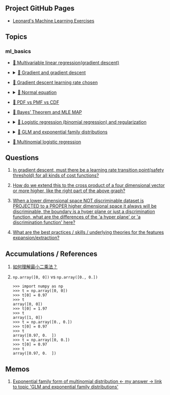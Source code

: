 ## Project GitHub Pages

- [Leonard's Machine Learning Exercises](https://lnshi.github.io/ml-exercises/)

## Topics

### ml_basics

- [🐳 Multivariable linear regression(gradient descent)](https://lnshi.github.io/ml-exercises/ml_basics_in_html/rdm001_multivariable_linear_regression_gradient_descent/multivariable_linear_regression_gradient_descent.html)

- <p>
    <details>
      <summary>
        <a href="https://lnshi.github.io/ml-exercises/ml_basics_in_html/rdm002_gradient_and_gradient_descent/gradient_and_gradient_descent.html">
          🐳 Gradient and gradient descent
        </a>
      </summary>
      <p>
        <ul>
          <li>Derivative</li>
          <li>Derivative and partial derivative</li>
          <li>Derivative and directional derivative</li>
          <li>Derivative and gradient</li>
          <li>Gradient descent algorithm</li>
        </ul>
      </p>
    </details>
  </p>

- [🐳 Gradient descent learning rate chosen](https://lnshi.github.io/ml-exercises/ml_basics_in_html/rdm003_gradient_descent_learning_rate_chosen/gradient_descent_learning_rate_chosen.html)

- <p>
    <details>
      <summary>
        <a href="https://lnshi.github.io/ml-exercises/ml_basics_in_html/rdm004_normal_equation/normal_equation.html">
          🐳 Normal equation
        </a>
      </summary>
      <p>
        <ul>
          <li>Vector addition and subtraction</li>
          <li>Vector dot product (scalar product, inner product)</li>
          <li>Vector cross product</li>
          <li>Normal equation</li>
        </ul>
      </p>
    </details>
  </p>

- [🐶 PDF vs PMF vs CDF](https://lnshi.github.io/ml-exercises/ml_basics_in_html/rdm005_PDF_PMF_CDF/PDF_PMF_CDF.html)

- [🐶 Bayes’ Theorem and MLE MAP](https://lnshi.github.io/ml-exercises/ml_basics_in_html/rdm006_Bayes%E2%80%99%20Theorem_and_MLE_MAP/Bayes%E2%80%99%20Theorem_and_MLE_MAP.html)

- <p>
    <details>
      <summary>
        <a href="https://lnshi.github.io/ml-exercises/ml_basics_in_html/rdm007_logistic_regression%28binomial_regression%29_and_regularization/logistic_regression%28binomial_regression%29_and_regularization.html">
          🐶 Logistic regression (binomial regression) and regularization
        </a>
      </summary>
      <p>
        <ul>
          <li>Experience scipy.optimize.fmin_tnc</li>
          <li>Regularization</li>
          <li>Norm of vector and matrix</li>
          <li>Dataset features expansion/extraction</li>
          <li>
            When a lower dimensional space NOT discriminable dataset is PROJECTED to a PROPER higher dimensional space it always will be discriminable, the boundary is a hyper plane or just a discrimination function.
          </li>
          <li>
            Model accuracy comparison between 10-dimensional and 6-dimensional
          </li>
          <li>'linear_model.LogisticRegression' with sklearn</li>
        </ul>
      </p>
    </details>
  </p>

- <p>
    <details>
      <summary>
        <a href="https://lnshi.github.io/ml-exercises/ml_basics_in_html/rdm008_GLM_and_exponential_family_distributions/GLM_and_exponential_family_distributions.html">
          🐶 GLM and exponential family distributions
        </a>
      </summary>
      <p>
        <ul>
          <li>Bernoulli distribution in GLM form</li>
          <li>Gaussian distribution (normal distribution) in GLM form</li>
          <li>
            Softmax regression (multinomial logistic regression) (categorical distribution (variant 3)) in GLM form
          </li>
          <li>GLM ⇒ linear regression</li>
          <li>GLM ⇒ logistic regression</li>
          <li>
            <a href="https://lnshi.github.io/ml-exercises/ml_basics_in_html/rdm008_GLM_and_exponential_family_distributions/GLM_and_exponential_family_distributions.html#Why-the-PMF-has-no-coefficient?">
              Why the PMF for categorical distribution(special form of multinomial distribution: k > 2 and n = 1) has no coefficient like the multinomial distribution's PMF
            </a>
          </li>
          <li>
            How to use the table
            <a href="https://en.wikipedia.org/wiki/Exponential_family#Table_of_distributions">
              here
            </a>
            to
            <a href="https://lnshi.github.io/ml-exercises/ml_basics_in_html/rdm008_GLM_and_exponential_family_distributions/GLM_and_exponential_family_distributions.html#With-above-three-hypotheses,-GLM-$\Rightarrow$-logistic-regression">
              build GLM quickly
            </a>
          </li>
        </ul>
      </p>
    </details>
  </p>

- [🐶 Multinomial logistic regression](https://github.com/lnshi/ml-exercises/blob/master/ml_basics/rdm009_multinomial_logistic_regression/multinomial_logistic_regression.ipynb)

## Questions

1. [In gradient descent, must there be a learning rate transition point(safety threshold) for all kinds of cost functions?](https://lnshi.github.io/ml-exercises/ml_basics_in_html/rdm003_gradient_descent_learning_rate_chosen/gradient_descent_learning_rate_chosen.html#Final-question)

2. [How do we extend this to the cross product of a four dimensional vector or more higher, like the right part of the above graph?](https://lnshi.github.io/ml-exercises/ml_basics_in_html/rdm004_normal_equation/normal_equation.html#Cross-product)

3. [When a lower dimensional space NOT discriminable dataset is PROJECTED to a PROPER higher dimensional space it always will be discriminable, the boundary is a hyper plane or just a discrimination function, what are the differences of the 'a hyper plane' or 'a discrimination function' here?](https://lnshi.github.io/ml-exercises/ml_basics_in_html/rdm007_logistic_regression%28binomial_regression%29_and_regularization/logistic_regression%28binomial_regression%29_and_regularization.html#Question:-what-are-the-differences-of-the-'a-hyper-plane'-or-'a-discrimination-function'-here?)

4. [What are the best practices / skills / underlying theories for the features expansion/extraction?](https://lnshi.github.io/ml-exercises/ml_basics_in_html/rdm007_logistic_regression%28binomial_regression%29_and_regularization/logistic_regression%28binomial_regression%29_and_regularization.html#Question:-what-are-the-best-practices-/-skills-/-underlying-theories-for-the-features-expansion/extraction?)

## Accumulations / References

1. [如何理解最小二乘法？](https://mp.weixin.qq.com/s/4e9ZiiGIOWx_ZUGjzgavWw)

2. `np.array([0, 0])` vs `np.array([0., 0.])`

    ```
    >>> import numpy as np
    >>> t = np.array([0, 0])
    >>> t[0] = 0.97
    >>> t
    array([0, 0])
    >>> t[0] = 1.97
    >>> t
    array([1, 0])
    >>> t = np.array([0., 0.])
    >>> t[0] = 0.97
    >>> t
    array([0.97, 0.  ])
    >>> t = np.array([0, 0.])
    >>> t[0] = 0.97
    >>> t
    array([0.97, 0.  ])
    ```

## Memos

1. [Exponential family form of multinomial distribution <- my answer -> link to topic 'GLM and exponential family distributions'](https://stats.stackexchange.com/a/380950/229537)
